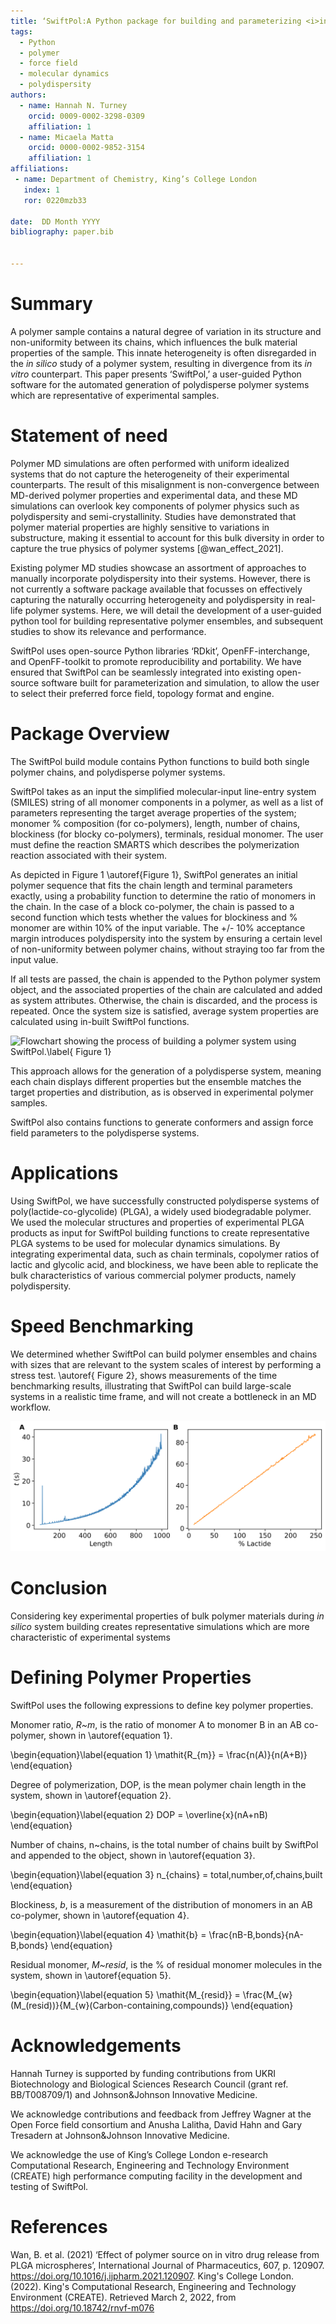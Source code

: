 ```yaml
--- 
title: ‘SwiftPol:A Python package for building and parameterizing <i>in silico<i> polymer systems' 
tags: 
  - Python 
  - polymer 
  - force field 
  - molecular dynamics 
  - polydispersity 
authors: 
  - name: Hannah N. Turney 
    orcid: 0009-0002-3298-0309 
    affiliation: 1 
  - name: Micaela Matta 
    orcid: 0000-0002-9852-3154
    affiliation: 1 
affiliations: 
 - name: Department of Chemistry, King’s College London 
   index: 1 
   ror: 0220mzb33

date:  DD Month YYYY 
bibliography: paper.bib 
 
 
--- 
```

 
# Summary 

A polymer sample contains a natural degree of variation in its structure and non-uniformity between its chains, which influences the bulk material properties of the sample. This innate heterogeneity is often disregarded in the *in silico* study of a polymer system, resulting in divergence from its *in vitro* counterpart. This paper presents ‘SwiftPol,’ a user-guided Python software for the automated generation of polydisperse polymer systems which are representative of experimental samples. 

# Statement of need 
Polymer MD simulations are often performed with uniform idealized systems that do not capture the heterogeneity of their experimental counterparts. The result of this misalignment is non-convergence between MD-derived polymer properties and experimental data, and these MD simulations can overlook key components of polymer physics such as polydispersity and semi-crystallinity. Studies have demonstrated that polymer material properties are highly sensitive to variations in substructure, making it essential to account for this bulk diversity in order to capture the true physics of polymer systems [@wan_effect_2021]. 


Existing polymer MD studies showcase an assortment of approaches to manually incorporate polydispersity into their systems. However, there is not currently a software package available that focusses on effectively capturing the naturally occurring heterogeneity and polydispersity in real-life polymer systems. Here, we will detail the development of a user-guided python tool for building representative polymer ensembles, and subsequent studies to show its relevance and performance. 

SwiftPol uses open-source Python libraries ‘RDkit’, OpenFF-interchange, and OpenFF-toolkit to promote reproducibility and portability.  We have ensured that SwiftPol can be seamlessly integrated into existing open-source software built for parameterization and simulation, to allow the user to select their preferred force field, topology format and engine.


# Package Overview 

The SwiftPol build module contains Python functions to build both single polymer chains, and polydisperse polymer systems. 

SwiftPol takes as an input the simplified molecular-input line-entry system (SMILES) string of all monomer components in a polymer, as well as a list of parameters representing the target average properties of the system; monomer % composition (for co-polymers), length, number of chains, blockiness (for blocky co-polymers), terminals, residual monomer. The user must define the reaction SMARTS which describes the polymerization reaction associated with their system. 

As depicted in Figure 1 \autoref{Figure 1}, SwiftPol generates an initial polymer sequence that fits the chain length and terminal parameters exactly, using a probability function to determine the ratio of monomers in the chain. In the case of a block co-polymer, the chain is passed to a second function which tests whether the values for blockiness and % monomer are within 10% of the input variable. The +/- 10% acceptance margin introduces polydispersity into the system by ensuring a certain level of non-uniformity between polymer chains, without straying too far from the input value. 

If all tests are passed, the chain is appended to the Python polymer system object, and the associated properties of the chain are calculated and added as system attributes. Otherwise, the chain is discarded, and the process is repeated. Once the system size is satisfied, average system properties are calculated using in-built SwiftPol functions. 

![Flowchart showing the process of building a polymer system using SwiftPol.\label{ Figure 1}](Fig_1_Swiftpol.png) 

This approach allows for the generation of a polydisperse system, meaning each chain displays different properties but the ensemble matches the target properties and distribution, as is observed in experimental polymer samples. 

SwiftPol also contains functions to generate conformers and assign force field parameters to the polydisperse systems. 

# Applications 

Using SwiftPol, we have successfully constructed polydisperse systems of poly(lactide-co-glycolide) (PLGA), a widely used biodegradable polymer. We used the molecular structures and properties of experimental PLGA products as input for SwiftPol building functions to create representative PLGA systems to be used for molecular dynamics simulations. By integrating experimental data, such as chain terminals, copolymer ratios of lactic and glycolic acid, and blockiness, we have been able to replicate the bulk characteristics of various commercial polymer products, namely polydispersity. 



# Speed Benchmarking
We determined whether SwiftPol can build polymer ensembles and chains with sizes that are relevant to the system scales of interest by performing a stress test. \autoref{ Figure 2}, shows measurements of the time benchmarking results, illustrating that SwiftPol can build large-scale systems in a realistic time frame, and will not create a bottleneck in an MD workflow.

![A) Time, t, taken to build systems with a single-chain, ranging from a 10-mer to a 1000-mer. B) Time, t, taken to 50-mer chain build systems ranging from 10 chains to 250 chains.\label{Figure 2}](Fig_2_Swiftpol.png) 


# Conclusion 

Considering key experimental properties of bulk polymer materials during *in silico* system building creates representative simulations which are more characteristic of experimental systems 

 
# Defining Polymer Properties 

SwiftPol uses the following expressions to define key polymer properties. 

Monomer ratio, *R~m*, is the ratio of monomer A to monomer B in an AB co-polymer, shown in \autoref{equation 1}.

\begin{equation}\label{equation 1} 
\mathit{R_{m}}  = \frac{n(A)}{n(A+B)} 
\end{equation} 

Degree of polymerization, DOP, is the mean polymer chain length in the system, shown in \autoref{equation 2}. 

\begin{equation}\label{equation 2} 
DOP = \overline{x}(nA+nB) 
\end{equation} 

Number of chains, n~chains, is the total number of chains built by SwiftPol and appended to the object, shown in \autoref{equation 3}. 

\begin{equation}\label{equation 3} 
n_{chains} = total\,number\,of\,chains\,built 
\end{equation} 

Blockiness, *b*, is a measurement of the distribution of monomers in an AB co-polymer, shown in \autoref{equation 4}. 

\begin{equation}\label{equation 4} 
\mathit{b} = \frac{nB-B\,bonds}{nA-B\,bonds} 
\end{equation} 

Residual monomer, *M~resid*, is the % of residual monomer molecules in the system, shown in \autoref{equation 5}. 

\begin{equation}\label{equation 5} 
\mathit{M_{resid}} = \frac{M_{w}(M_(resid))}{M_{w}(Carbon-containing\,compounds)} 
\end{equation} 
 
# Acknowledgements 
Hannah Turney is supported by funding contributions from UKRI Biotechnology and Biological Sciences Research Council (grant ref. BB/T008709/1) and Johnson&Johnson Innovative Medicine. 

We acknowledge contributions and feedback from Jeffrey Wagner at the Open Force field consortium and Anusha Lalitha, David Hahn and Gary Tresadern at Johnson&Johnson Innovative Medicine.

We acknowledge the use of King’s College London e-research Computational Research, Engineering and Technology Environment (CREATE) high performance computing facility in the development and testing of SwiftPol.
# References 

Wan, B. et al. (2021) ‘Effect of polymer source on in vitro drug release from PLGA microspheres’, International Journal of Pharmaceutics, 607, p. 120907. https://doi.org/10.1016/j.ijpharm.2021.120907. 
King's College London. (2022). King's Computational Research, Engineering and Technology Environment (CREATE). Retrieved March 2, 2022, from https://doi.org/10.18742/rnvf-m076
